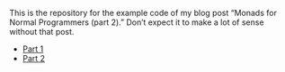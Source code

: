 This is the repository for the example code of my blog post “Monads
for Normal Programmers (part 2).” Don’t expect it to make a lot of
sense without that post.

* [Part 1](http://blog.jorgenschaefer.de/2013/01/monads-for-normal-programmers.html)
* [Part 2](http://blog.jorgenschaefer.de/2013/02/monads-for-normal-programmers-part-2.html)
